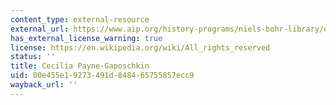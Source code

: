 ```yaml
---
content_type: external-resource
external_url: https://www.aip.org/history-programs/niels-bohr-library/oral-histories/4620
has_external_license_warning: true
license: https://en.wikipedia.org/wiki/All_rights_reserved
status: ''
title: Cecilia Payne-Gaposchkin
uid: 00e455e1-9273-491d-8484-65755857ecc9
wayback_url: ''
---
```

